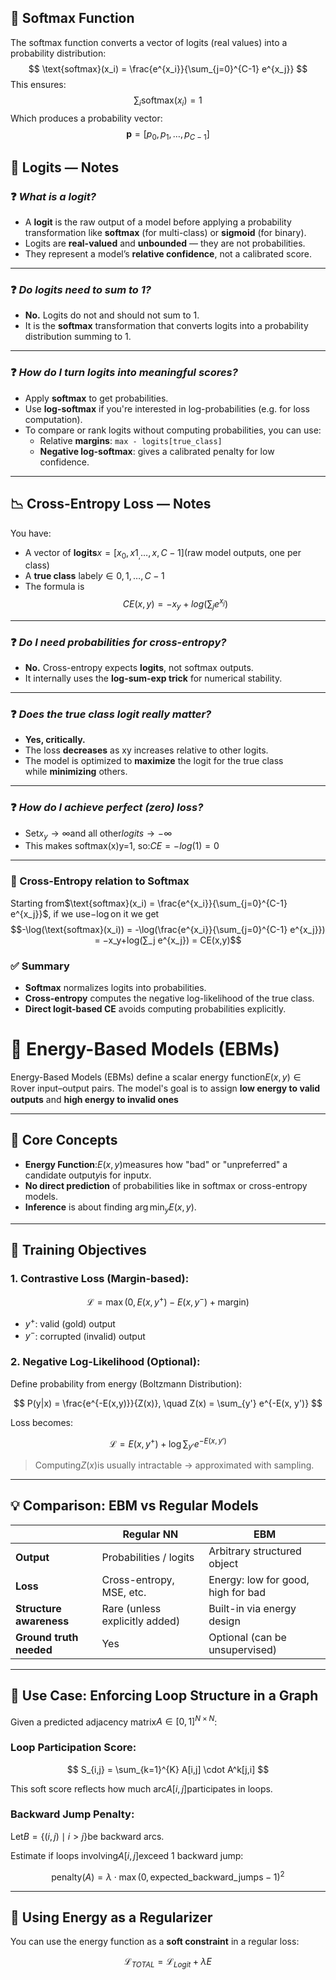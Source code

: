 ## 🔁 Softmax Function
The softmax function converts a vector of logits (real values) into a probability distribution:
$$
\text{softmax}(x_i) = \frac{e^{x_i}}{\sum_{j=0}^{C-1} e^{x_j}}
$$
This ensures:
$$
\sum_i \text{softmax}(x_i) = 1
$$
Which produces a probability vector:
$$
\mathbf{p} = [p_0, p_1, \dots, p_{C-1}]
$$

## 🧮 Logits — Notes

### ❓ _What is a logit?_

- A **logit** is the raw output of a model before applying a probability transformation like **softmax** (for multi-class) or **sigmoid** (for binary).
- Logits are **real-valued** and **unbounded** — they are not probabilities.
- They represent a model’s **relative confidence**, not a calibrated score.

---

### ❓ _Do logits need to sum to 1?_

- **No.** Logits do not and should not sum to 1.
- It is the **softmax** transformation that converts logits into a probability distribution summing to 1.

---

### ❓ _How do I turn logits into meaningful scores?_

- Apply **softmax** to get probabilities.
- Use **log-softmax** if you're interested in log-probabilities (e.g. for loss computation).
- To compare or rank logits without computing probabilities, you can use:
    - Relative **margins**: `max - logits[true_class]`
    - **Negative log-softmax**: gives a calibrated penalty for low confidence.

---

## 📉 Cross-Entropy Loss — Notes

You have:
- A vector of **logits**$x=[x_0,x1_,…,x,C−1]$(raw model outputs, one per class)
- A **true class** label$y∈{0,1,…,C−1}$
- The formula is
$$CE(x,y)=−x_y+log⁡(∑_j e^{x_j})$$

---
### ❓ _Do I need probabilities for cross-entropy?_

- **No.** Cross-entropy expects **logits**, not softmax outputs.
- It internally uses the **log-sum-exp trick** for numerical stability.

---
### ❓ _Does the true class logit really matter?_

- **Yes, critically.**
- The loss **decreases** as xy increases relative to other logits.
- The model is optimized to **maximize** the logit for the true class while **minimizing** others.

---
### ❓ _How do I achieve perfect (zero) loss?_
- Set$x_y→∞$and all other$logits →−∞$
- This makes softmax(x)y=1, so:$CE=−log⁡(1)=0$

---

### 🧮 Cross-Entropy relation to Softmax

Starting from$\text{softmax}(x_i) = \frac{e^{x_i}}{\sum_{j=0}^{C-1} e^{x_j}}$, if we use$-\log$on it we get
$$-\log(\text{softmax}(x_i)) = -\log(\frac{e^{x_i}}{\sum_{j=0}^{C-1} e^{x_j}}) = −x_y+log⁡(∑_j e^{x_j}) = CE(x,y)$$

### ✅ Summary
- **Softmax** normalizes logits into probabilities.
- **Cross-entropy** computes the negative log-likelihood of the true class.
- **Direct logit-based CE** avoids computing probabilities explicitly.

# 🧠 Energy-Based Models (EBMs)

Energy-Based Models (EBMs) define a scalar energy function$E(x, y) \in \mathbb{R}$over input–output pairs. The model's goal is to assign **low energy to valid outputs** and **high energy to invalid ones**

---

## 🔋 Core Concepts

- **Energy Function**:$E(x, y)$measures how "bad" or "unpreferred" a candidate output$y$is for input$x$.
- **No direct prediction** of probabilities like in softmax or cross-entropy models.
- **Inference** is about finding $\arg\min_y E(x, y)$.

---

## 🧮 Training Objectives

### 1. **Contrastive Loss** (Margin-based):

$$
\mathcal{L} = \max\left(0, E(x, y^+) - E(x, y^-) + \text{margin} \right)
$$

 - $y^+$: valid (gold) output  
- $y^-$: corrupted (invalid) output

### 2. **Negative Log-Likelihood** (Optional):

Define probability from energy (Boltzmann Distribution):

$$
P(y|x) = \frac{e^{-E(x,y)}}{Z(x)}, \quad Z(x) = \sum_{y'} e^{-E(x, y')}
$$

Loss becomes:

$$
\mathcal{L} = E(x, y^+) + \log \sum_{y'} e^{-E(x, y')}
$$

> Computing$Z(x)$is usually intractable → approximated with sampling.

---

## 💡 Comparison: EBM vs Regular Models

|                         | Regular NN                     | EBM                                |
| ----------------------- | ------------------------------ | ---------------------------------- |
| **Output**              | Probabilities / logits         | Arbitrary structured object        |
| **Loss**                | Cross-entropy, MSE, etc.       | Energy: low for good, high for bad |
| **Structure awareness** | Rare (unless explicitly added) | Built-in via energy design         |
| **Ground truth needed** | Yes                            | Optional (can be unsupervised)     |

---

## 🧩 Use Case: Enforcing Loop Structure in a Graph

Given a predicted adjacency matrix$A \in [0, 1]^{N \times N}$:

### Loop Participation Score:

$$
S_{i,j} = \sum_{k=1}^{K} A[i,j] \cdot A^k[j,i]
$$

This soft score reflects how much arc$A[i,j]$participates in loops.

### Backward Jump Penalty:

Let$B = \{ (i,j) \mid i > j \}$be backward arcs.

Estimate if loops involving$A[i,j]$exceed 1 backward jump:

$$
\text{penalty}(A) = \lambda \cdot \max(0, \text{expected\_backward\_jumps} - 1)^2
$$

---

## 🧪 Using Energy as a Regularizer

You can use the energy function as a **soft constraint** in a regular loss:

$$
\mathcal{L}_{TOTAL} = \mathcal{L}_{Logit}+\lambda E
$$
